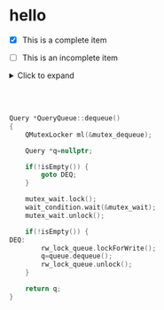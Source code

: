 # hello


- [x] This is a complete item
- [ ] This is an incomplete item


<details>
  <summary> Click to expand</summary>
  blah-blah-blah
</details>
<br/><br/>

```c

Query *QueryQueue::dequeue()
{
    QMutexLocker ml(&mutex_dequeue);

    Query *q=nullptr;

    if(!isEmpty()) {
        goto DEQ;
    }

    mutex_wait.lock();
    wait_condition.wait(&mutex_wait);
    mutex_wait.unlock();

    if(!isEmpty()) {
DEQ:
        rw_lock_queue.lockForWrite();
        q=queue.dequeue();
        rw_lock_queue.unlock();
    }

    return q;
}

```
